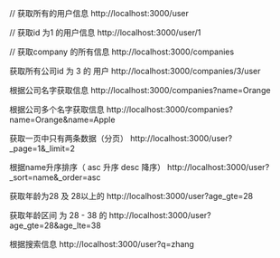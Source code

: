 // 获取所有的用户信息
http://localhost:3000/user

// 获取id 为1 的用户信息
http://localhost:3000/user/1

// 获取company 的所有信息
http://localhost:3000/companies

获取所有公司id 为 3 的 用户
http://localhost:3000/companies/3/user

根据公司名字获取信息
http://localhost:3000/companies?name=Orange

根据公司多个名字获取信息
http://localhost:3000/companies?name=Orange&name=Apple

获取一页中只有两条数据（分页）
http://localhost:3000/user?_page=1&_limit=2

根据name升序排序（ asc 升序  desc 降序）
http://localhost:3000/user?_sort=name&_order=asc

获取年龄为28 及 28以上的
http://localhost:3000/user?age_gte=28

获取年龄区间 为 28 -  38 的
http://localhost:3000/user?age_gte=28&age_lte=38

根据搜索信息
http://localhost:3000/user?q=zhang